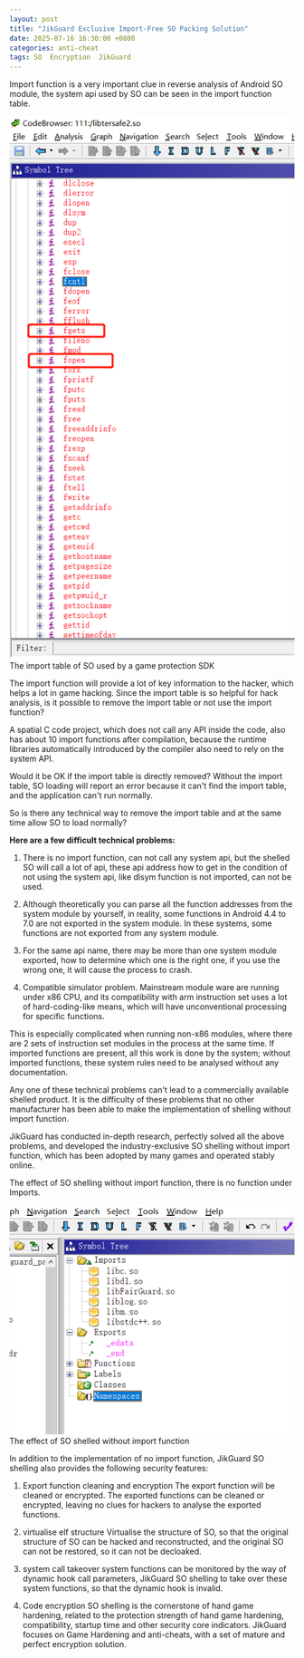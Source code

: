 ```yaml
---
layout: post
title: "JikGuard Exclusive Import-Free SO Packing Solution"
date: 2025-07-16 16:30:00 +0800
categories: anti-cheat
tags: SO  Encryption  JikGuard
---
```


Import function is a very important clue in reverse analysis of Android SO module, the system api used by SO can be seen in the import function table.<!-- more -->  

![315_21](/assets/res/2025/SOused.png)  
The import table of SO used by a game protection SDK

The import function will provide a lot of key information to the hacker, which helps a lot in game hacking. Since the import table is so helpful for hack analysis, is it possible to remove the import table or not use the import function?

A spatial C code project, which does not call any API inside the code, also has about 10 import functions after compilation, because the runtime libraries automatically introduced by the compiler also need to rely on the system API.

Would it be OK if the import table is directly removed? Without the import table, SO loading will report an error because it can't find the import table, and the application can't run normally.

So is there any technical way to remove the import table and at the same time allow SO to load normally?

**Here are a few difficult technical problems:**

1. There is no import function, can not call any system api, but the shelled SO will call a lot of api, these api address how to get in the condition of not using the system api, like dlsym function is not imported, can not be used.

2. Although theoretically you can parse all the function addresses from the system module by yourself, in reality, some functions in Android 4.4 to 7.0 are not exported in the system module. In these systems, some functions are not exported from any system module.

3. For the same api name, there may be more than one system module exported, how to determine which one is the right one, if you use the wrong one, it will cause the process to crash.

4. Compatible simulator problem. Mainstream module ware are running under x86 CPU, and its compatibility with arm instruction set uses a lot of hard-coding-like means, which will have unconventional processing for specific functions.

This is especially complicated when running non-x86 modules, where there are 2 sets of instruction set modules in the process at the same time. If imported functions are present, all this work is done by the system; without imported functions, these system rules need to be analysed without any documentation.

Any one of these technical problems can't lead to a commercially available shelled product. It is the difficulty of these problems that no other manufacturer has been able to make the implementation of shelling without import function.

JikGuard has conducted in-depth research, perfectly solved all the above problems, and developed the industry-exclusive SO shelling without import function, which has been adopted by many games and operated stably online.

The effect of SO shelling without import function, there is no function under Imports.

![315_21](/assets/res/2025/SOshelled.png)  
The effect of SO shelled without import function

In addition to the implementation of no import function, JikGuard SO shelling also provides the following security features:

1. Export function cleaning and encryption
The export function will be cleaned or encrypted. The exported functions can be cleaned or encrypted, leaving no clues for hackers to analyse the exported functions.

2. virtualise elf structure
Virtualise the structure of SO, so that the original structure of SO can be hacked and reconstructed, and the original SO can not be restored, so it can not be decloaked.

3. system call takeover
system functions can be monitored by the way of dynamic hook call parameters, JikGuard SO shelling to take over these system functions, so that the dynamic hook is invalid.

4. Code encryption
SO shelling is the cornerstone of hand game hardening, related to the protection strength of hand game hardening, compatibility, startup time and other security core indicators. JikGuard focuses on Game Hardening and anti-cheats, with a set of mature and perfect encryption solution.